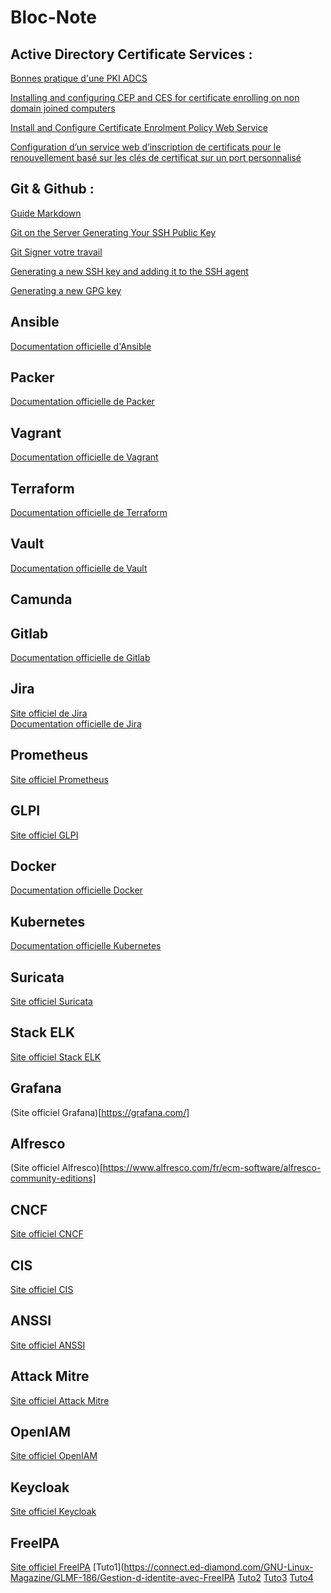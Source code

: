 # Bloc-Note

## Active Directory Certificate Services :

[Bonnes pratique d'une PKI ADCS](http://www.e-novatic.fr/bonnes-pratiques-dune-pki-adcs/)

[Installing and configuring CEP and CES for certificate enrolling on non domain joined computers](https://www.vkernel.ro/blog/installing-and-configuring-cep-and-ces-for-certificate-enrolling-on-non-domain-joined-computers)

[Install and Configure Certificate Enrolment Policy Web Service](https://www.petenetlive.com/KB/Article/0001250)

[Configuration d’un service web d’inscription de certificats pour le renouvellement basé sur les clés de certificat sur un port personnalisé](https://docs.microsoft.com/fr-fr/windows-server/identity/solution-guides/certificate-enrollment-certificate-key-based-renewal)

## Git & Github :

[Guide Markdown](https://guides.github.com/features/mastering-markdown/)

[Git on the Server Generating Your SSH Public Key](https://git-scm.com/book/en/v2/Git-on-the-Server-Generating-Your-SSH-Public-Key)

[Git Signer votre travail](https://git-scm.com/book/fr/v2/Utilitaires-Git-Signer-votre-travail)

[Generating a new SSH key and adding it to the SSH agent](https://docs.github.com/en/github/authenticating-to-github/generating-a-new-ssh-key-and-adding-it-to-the-ssh-agent)

[Generating a new GPG key](https://docs.github.com/en/github/authenticating-to-github/generating-a-new-gpg-key)

## Ansible

[Documentation officielle d'Ansible](https://docs.ansible.com/ansible_community.html)

## Packer

[Documentation officielle de Packer](https://www.packer.io/)

## Vagrant

[Documentation officielle de Vagrant](https://www.vagrantup.com/)

## Terraform

[Documentation officielle de Terraform](https://www.terraform.io/)

## Vault

[Documentation officielle de Vault](https://www.vaultproject.io/)

## Camunda

## Gitlab

[Documentation officielle de Gitlab](https://docs.gitlab.com/)

## Jira

[Site officiel de Jira](https://www.atlassian.com/fr/software/jira)<br/>
[Documentation officielle de Jira](https://www.atlassian.com/fr/software/jira/guides)

## Prometheus

[Site officiel Prometheus](https://prometheus.io/)

## GLPI

[Site officiel GLPI](https://glpi-project.org/fr/)

## Docker

[Documentation officielle Docker](https://docs.docker.com/)

## Kubernetes

[Documentation officielle Kubernetes](https://kubernetes.io/fr/docs/home/)

## Suricata

[Site officiel Suricata](https://suricata-ids.org/)

## Stack ELK

[Site officiel Stack ELK](https://www.elastic.co/fr/elastic-stack)

## Grafana

(Site officiel Grafana)[https://grafana.com/]

## Alfresco

(Site officiel Alfresco)[https://www.alfresco.com/fr/ecm-software/alfresco-community-editions]

## CNCF

[Site officiel CNCF](https://www.cncf.io/)

## CIS

[Site officiel CIS](https://workbench.cisecurity.org/)

## ANSSI

[Site officiel ANSSI](https://www.ssi.gouv.fr/)

## Attack Mitre

[Site officiel Attack Mitre](https://attack.mitre.org/)

## OpenIAM

[Site officiel OpenIAM](https://www.openiam.com/)

## Keycloak

[Site officiel Keycloak](https://www.keycloak.org/)

## FreeIPA

[Site officiel FreeIPA](https://www.freeipa.org/page/Main_Page)
[Tuto1](https://connect.ed-diamond.com/GNU-Linux-Magazine/GLMF-186/Gestion-d-identite-avec-FreeIPA
[Tuto2](https://www.worteks.com/2018/03/29/freeipa-part1/)
[Tuto3](https://computingforgeeks.com/join-ubuntu-debian-to-active-directory-ad-domain/)
[Tuto4](https://www.redhat.com/sysadmin/linux-active-directory)
